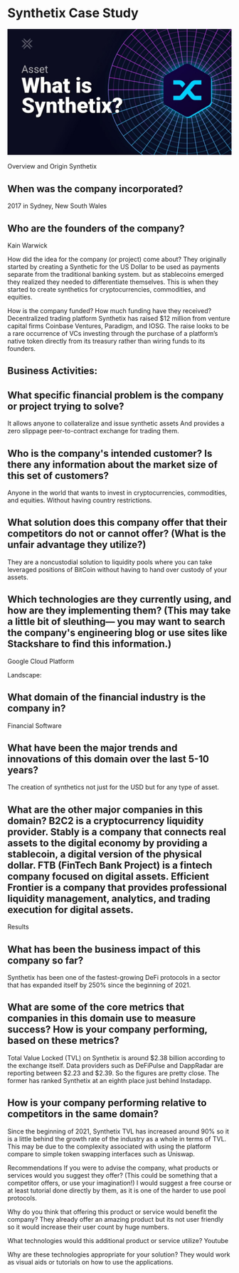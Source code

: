 # Synthetix Case Study

![What is Synthetix?](maxresdefault.jpeg)

Overview and Origin
Synthetix

## When was the company incorporated?

2017 in Sydney, New South Wales

## Who are the founders of the company?
Kain Warwick

How did the idea for the company (or project) come about?
They originally started by creating a Synthetic for the US Dollar to be used as payments separate from the traditional banking system. but as stablecoins emerged they realized they needed to differentiate themselves. This is when they started to create synthetics for cryptocurrencies, commodities, and equities.

How is the company funded? How much funding have they received?
Decentralized trading platform Synthetix has raised $12 million from venture capital firms Coinbase Ventures, Paradigm, and IOSG. The raise looks to be a rare occurrence of VCs investing through the purchase of a platform’s native token directly from its treasury rather than wiring funds to its founders.

## Business Activities:
## What specific financial problem is the company or project trying to solve?
It allows anyone to collateralize and issue synthetic assets And provides a zero slippage peer-to-contract exchange for trading them.

## Who is the company's intended customer? Is there any information about the market size of this set of customers?
Anyone in the world that wants to invest in cryptocurrencies, commodities, and equities. Without having country restrictions.

## What solution does this company offer that their competitors do not or cannot offer? (What is the unfair advantage they utilize?)
They are a noncustodial solution to liquidity pools where you can take leveraged positions of BitCoin without having to hand over custody of your assets.

## Which technologies are they currently using, and how are they implementing them? (This may take a little bit of sleuthing–– you may want to search the company's engineering blog or use sites like Stackshare to find this information.)
Google Cloud Platform

Landscape:
## What domain of the financial industry is the company in?
Financial Software

## What have been the major trends and innovations of this domain over the last 5-10 years?
The creation of synthetics not just for the USD but for any type of asset.

## What are the other major companies in this domain? B2C2 is a cryptocurrency liquidity provider. Stably is a company that connects real assets to the digital economy by providing a stablecoin, a digital version of the physical dollar. FTB (FinTech Bank Project) is a fintech company focused on digital assets. Efficient Frontier is a company that provides professional liquidity management, analytics, and trading execution for digital assets.
Results
## What has been the business impact of this company so far? 
Synthetix has been one of the fastest-growing DeFi protocols in a sector that has expanded itself by 250% since the beginning of 2021.

## What are some of the core metrics that companies in this domain use to measure success? How is your company performing, based on these metrics?

Total Value Locked (TVL) on Synthetix is around $2.38 billion according to the exchange itself. Data providers such as DeFiPulse and DappRadar are reporting between $2.23 and $2.39. So the figures are pretty close. The former has ranked Synthetix at an eighth place just behind Instadapp.

## How is your company performing relative to competitors in the same domain?
Since the beginning of 2021, Synthetix TVL has increased around 90% so it is a little behind the growth rate of the industry as a whole in terms of TVL. This may be due to the complexity associated with using the platform compare to simple token swapping interfaces such as Uniswap.

Recommendations
If you were to advise the company, what products or services would you suggest they offer? (This could be something that a competitor offers, or use your imagination!)
I would suggest a free course or at least tutorial done directly by them, as it is one of the harder to use pool protocols.

Why do you think that offering this product or service would benefit the company?
They already offer an amazing product but its not user friendly so it would increase their user count by huge numbers.

What technologies would this additional product or service utilize?
Youtube

Why are these technologies appropriate for your solution?
They would work as visual aids or tutorials on how to use the applications.

